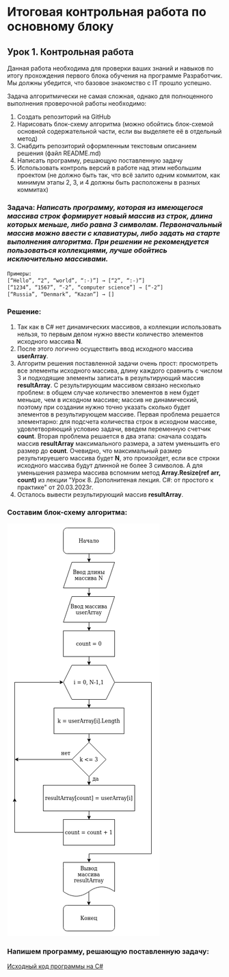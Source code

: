 # Итоговая контрольная работа по основному блоку
## Урок 1. Контрольная работа

Данная работа необходима для проверки ваших знаний и навыков по итогу прохождения первого блока обучения на программе Разработчик. Мы должны убедится, что базовое знакомство с IT прошло успешно.

Задача алгоритмически не самая сложная, однако для полноценного выполнения проверочной работы необходимо:

1. Создать репозиторий на GitHub
2. Нарисовать блок-схему алгоритма (можно обойтись блок-схемой основной содержательной части, если вы выделяете её в отдельный метод)
3. Снабдить репозиторий оформленным текстовым описанием решения (файл README.md)
4. Написать программу, решающую поставленную задачу
5. Использовать контроль версий в работе над этим небольшим проектом (не должно быть так, что всё залито одним коммитом, как минимум этапы 2, 3, и 4 должны быть расположены в разных коммитах)

### **Задача:** *Написать программу, которая из имеющегося массива строк формирует новый массив из строк, длина которых меньше, либо равна 3 символам. Первоначальный массив можно ввести с клавиатуры, либо задать на старте выполнения алгоритма. При решении не рекомендуется пользоваться коллекциями, лучше обойтись исключительно массивами.*
```
Примеры:
[“Hello”, “2”, “world”, “:-)”] → [“2”, “:-)”]
[“1234”, “1567”, “-2”, “computer science”] → [“-2”]
[“Russia”, “Denmark”, “Kazan”] → []
```

### **Решение:**

1. Так как в C# нет динамических массивов, а коллекции использовать нельзя, то первым делом нужно ввести количество элементов исходного массива **N**. 
2. После этого логично осуществить ввод исходного массива **userArray**. 
3. Алгоритм решения поставленной задачи очень прост: просмотреть все элементы исходного массива, длину каждого сравнить с числом 3 и подходящие элементы записать в результирующий массив **resultArray**. С результирующим массивом связано несколько проблем: в общем случае количество элементов в нем будет меньше, чем в исходном массиве; массив не динамический, поэтому при создании нужно точно указать сколько будет элементов в результирующем массиве. Первая проблема решается элементарно: для подсчета количества строк в исходном массиве, удовлетворяющий условию задачи, введем переменную счетчик **count**. Вторая проблема решается в два этапа: сначала создать массив **resultArray** максимального размера, а затем уменьшить его размер до **count**. Очевидно, что максимальный размер результируешего массива будет **N**, это произойдет, если все строки исходного массива будут длинной не более 3 символов. А для уменьшения размера массива вспомним метод **Array.Resize(ref arr, count)** из лекции "Урок 8. Дополнитеная лекция. C#: от простого к практике" от 20.03.2023г.
4. Осталось вывести результирующий массив **resultArray**. 


### **Составим блок-схему алгоритма:**

![Блок-схема](./%D0%91%D0%BB%D0%BE%D0%BA-%D1%81%D1%85%D0%B5%D0%BC%D0%B0%20%D0%BA%20%D0%B0%D0%BB%D0%B3%D0%BE%D1%80%D0%B8%D1%82%D0%BC%D1%83%20%D0%B8%D1%82%D0%BE%D0%B3%D0%BE%D0%B2%D0%BE%D0%B9%20%D0%BA%D0%BE%D0%BD%D1%82%D1%80%D0%BE%D0%BB%D1%8C%D0%BD%D0%BE%D0%B9%20%D0%BF%D0%BE%20%D0%BE%D1%81%D0%BD%D0%BE%D0%B2%D0%BD%D0%BE%D0%BC%D1%83%20%D0%B1%D0%BB%D0%BE%D0%BA%D1%83.drawio.png "Блок-схема")

### **Напишем программу, решающую поставленную задачу:**

[Исходный код программы на C#](https://github.com/pvplpt/c0ntr0l_w0rk/blob/main/Program.cs)